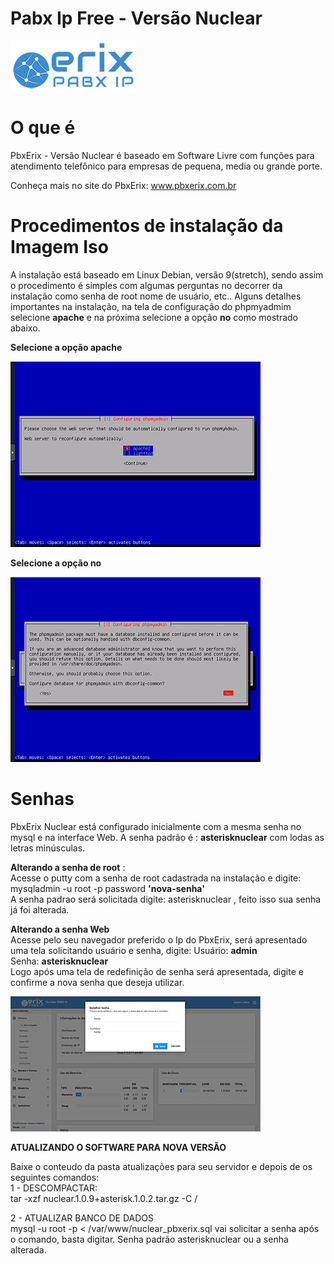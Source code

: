 # Pabx Ip Free - Versão Nuclear
![Getting Started](images/erix_logo.png)

# O que é
PbxErix - Versão Nuclear é  baseado em Software Livre com funções para atendimento telefônico para empresas de pequena, media ou grande porte.

Conheça mais no site do PbxErix: www.pbxerix.com.br

# Procedimentos de instalação da Imagem Iso

A instalação está baseado em Linux Debian, versão 9(stretch), sendo assim o procedimento é simples com algumas perguntas no decorrer da instalação como senha de root nome de usuário, etc..
Alguns detalhes importantes na instalação, na tela de configuração do phpmyadmim selecione **apache** e na próxima selecione a opção **no** como mostrado abaixo.

**Selecione a opção **apache****



![Phpmyadmin apache](images/phpmyadmin1.jpg)


**Selecione a opção **no****

![Phpmyadmin common](images/phpmyadmin2.jpg)


# Senhas
PbxErix Nuclear está configurado inicialmente com a mesma senha no mysql e na interface Web. A senha padrão é : **asterisknuclear** com lodas as letras minúsculas.

**Alterando a senha de root** :  
Acesse o putty com a senha de root cadastrada na instalação e digite:  
mysqladmin -u root -p password **'nova-senha'**  
A senha padrao será solicitada digite: asterisknuclear , feito isso sua senha já foi alterada.

**Alterando a senha Web**  
Acesse pelo seu navegador preferido o Ip do PbxErix, será apresentado uma tela solicitando usuário e senha, digite:  Usuário: **admin**  
Senha: **asterisknuclear**  
Logo após uma tela de redefinição de senha será apresentada, digite e confirme a nova senha que deseja utilizar.


![Erix Login](images/login_web.jpg)

**ATUALIZANDO O SOFTWARE PARA NOVA VERSÃO**  

Baixe o conteudo da pasta atualizações para seu servidor e depois de os seguintes comandos:  
1 - DESCOMPACTAR:  
tar -xzf nuclear.1.0.9+asterisk.1.0.2.tar.gz -C /  

2  - ATUALIZAR BANCO DE DADOS  
mysql -u root -p < /var/www/nuclear_pbxerix.sql
vai solicitar a senha após o comando, basta digitar. Senha padrão asterisknuclear ou a senha alterada.
